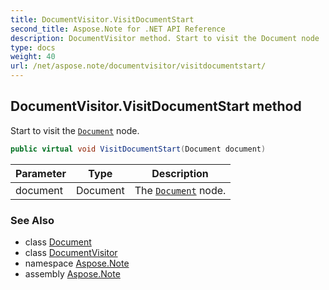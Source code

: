 ```yaml
---
title: DocumentVisitor.VisitDocumentStart
second_title: Aspose.Note for .NET API Reference
description: DocumentVisitor method. Start to visit the Document node
type: docs
weight: 40
url: /net/aspose.note/documentvisitor/visitdocumentstart/
---
```

## DocumentVisitor.VisitDocumentStart method

Start to visit the [`Document`](../../document/) node.

```csharp
public virtual void VisitDocumentStart(Document document)
```

| Parameter | Type | Description |
| --- | --- | --- |
| document | Document | The [`Document`](../../document/) node. |

### See Also

* class [Document](../../document/)
* class [DocumentVisitor](../)
* namespace [Aspose.Note](../../documentvisitor/)
* assembly [Aspose.Note](../../../)


